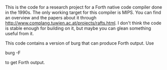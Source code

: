 This is the code for a research project for a Forth native code
compiler done in the 1990s.  The only working target for this compiler
is MIPS.  You can find an overview and the papers about it through
<http://www.complang.tuwien.ac.at/projects/rafts.html>.  I don't think
the code is stable enough for building on it, but maybe you can glean
something useful from it.

This code contains a version of burg that can produce Forth output.
Use

   burg -F

to get Forth output.